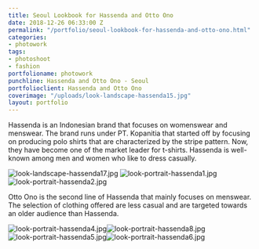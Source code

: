 ```yaml
---
title: Seoul Lookbook for Hassenda and Otto Ono
date: 2018-12-26 06:33:00 Z
permalink: "/portfolio/seoul-lookbook-for-hassenda-and-otto-ono.html"
categories:
- photowork
tags:
- photoshoot
- fashion
portfolioname: photowork
punchline: Hassenda and Otto Ono - Seoul
portfolioclient: Hassenda and Otto Ono
coverimage: "/uploads/look-landscape-hassenda15.jpg"
layout: portfolio
---
```


Hassenda is an Indonesian brand that focuses on womenswear and menswear. The brand runs under PT. Kopanitia that started off by focusing on producing polo shirts that are characterized by the stripe pattern. Now, they have become one of the market leader for t-shirts. Hassenda is well-known among men and women who like to dress casually.

![look-landscape-hassenda17.jpg](/uploads/look-landscape-hassenda17.jpg)
![look-portrait-hassenda1.jpg](/uploads/look-portrait-hassenda1.jpg)![look-portrait-hassenda2.jpg](/uploads/look-portrait-hassenda2.jpg)

Otto Ono is the second line of Hassenda that mainly focuses on menswear. The selection of clothing offered are less casual and are targeted towards an older audience than Hassenda. 

![look-portrait-hassenda4.jpg](/uploads/look-portrait-hassenda4.jpg)![look-portrait-hassenda8.jpg](/uploads/look-portrait-hassenda8.jpg)
![look-portrait-hassenda5.jpg](/uploads/look-portrait-hassenda5.jpg)![look-portrait-hassenda6.jpg](/uploads/look-portrait-hassenda6.jpg)


